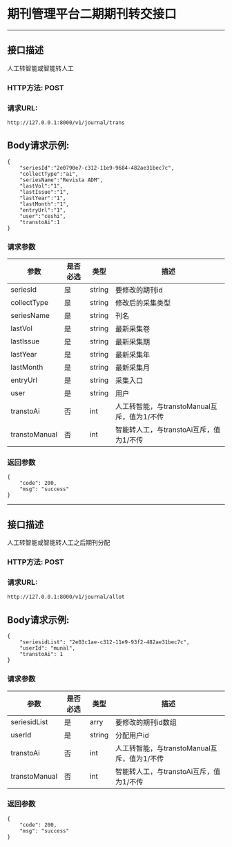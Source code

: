 # 期刊管理平台二期期刊转交接口

------

## 接口描述
人工转智能或智能转人工


### HTTP方法: POST

### 请求URL: 
    http://127.0.0.1:8000/v1/journal/trans

## Body请求示例:

    {
    	"seriesId":"2e0790e7-c312-11e9-9684-482ae31bec7c",
    	"collectType":"ai",
    	"seriesName":"Revista ADM",
    	"lastVol":"1",
    	"lastIssue":"1",
    	"lastYear":"1",
    	"lastMonth":"1",
    	"entryUrl":"1",
    	"user":"ceshi",
    	"transtoAi":1
    }

### 请求参数

|参数|是否必选|类型|描述
|-|-|-|-
|seriesId|是	|string	|要修改的期刊id
|collectType|是	|string	|修改后的采集类型
|seriesName|是	|string	|刊名
|lastVol|是	|string	|最新采集卷
|lastIssue|是	|string	|最新采集期
|lastYear|是	|string	|最新采集年
|lastMonth|是	|string	|最新采集月
|entryUrl|是	|string	|采集入口
|user|是	|string	|用户
|transtoAi|否	|int	|人工转智能，与transtoManual互斥，值为1/不传
|transtoManual|否	|int	|智能转人工，与transtoAi互斥，值为1/不传

    
### 返回参数

    {
        "code": 200,
        "msg": "success"
    }





------

## 接口描述
人工转智能或智能转人工之后期刊分配


### HTTP方法: POST

### 请求URL: 
    http://127.0.0.1:8000/v1/journal/allot

## Body请求示例:

    {
    	"seriesidList": "2e03c1ae-c312-11e9-93f2-482ae31bec7c",
    	"userId": "munal",
    	"transtoAi": 1
    }

### 请求参数

|参数|是否必选|类型|描述
|-|-|-|-
|seriesidList|是	|arry	|要修改的期刊id数组
|userId|是	|string	|分配用户id
|transtoAi|否	|int	|人工转智能，与transtoManual互斥，值为1/不传
|transtoManual|否	|int	|智能转人工，与transtoAi互斥，值为1/不传

    
### 返回参数

    {
        "code": 200,
        "msg": "success"
    }
